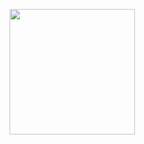 <a href="https://rsaied.github.io/JsonTool/"><img src="https://graph.org/file/4601e143c07f0bdde3b7b.png" width=220px></a>
